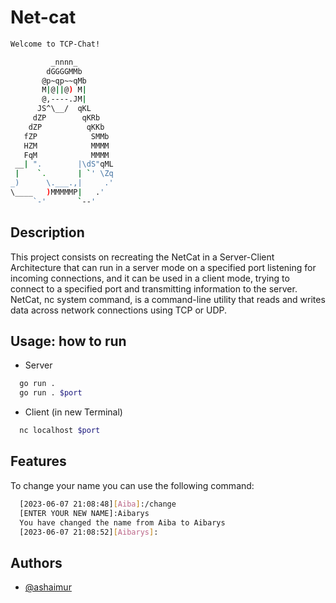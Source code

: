 # Net-cat

```sh
Welcome to TCP-Chat!

         _nnnn_
        dGGGGMMb
       @p~qp~~qMb
       M|@||@) M|
       @,----.JM|
      JS^\__/  qKL
     dZP        qKRb
    dZP          qKKb
   fZP            SMMb
   HZM            MMMM
   FqM            MMMM
 __| ".        |\dS"qML
 |    `.       | `' \Zq
_)      \.___.,|     .'
\____   )MMMMMP|   .'
     `-'       `--'
```

## Description

This project consists on recreating the NetCat in a Server-Client Architecture that can run in a server mode on a specified port listening for incoming connections, and it can be used in a client mode, trying to connect to a specified port and transmitting information to the server. NetCat, nc system command, is a command-line utility that reads and writes data across network connections using TCP or UDP.

## Usage: how to run

- Server

```bash
  go run .
  go run . $port
```

- Client (in new Terminal)

```bash
  nc localhost $port
```

## Features

To change your name you can use the following command:
```bash
  [2023-06-07 21:08:48][Aiba]:/change
  [ENTER YOUR NEW NAME]:Aibarys
  You have changed the name from Aiba to Aibarys
  [2023-06-07 21:08:52][Aibarys]:
```


## Authors

- [@ashaimur](https://01.alem.school/git/ashaimur)